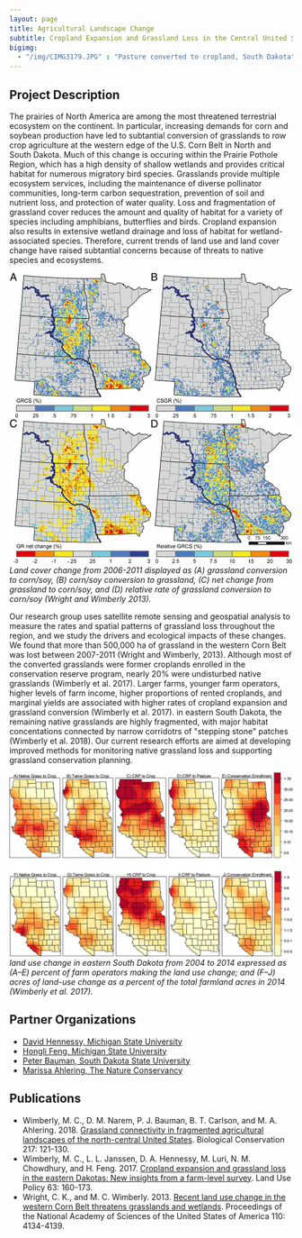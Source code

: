 ```yaml
---
layout: page
title: Agricultural Landscape Change
subtitle: Cropland Expansion and Grassland Loss in the Central United States
bigimg: 
  - "/img/CIMG3179.JPG" : "Pasture converted to cropland, South Dakota"
---
```


## Project Description

The prairies of North America are among the most threatened terrestrial ecosystem on the continent. In particular, increasing demands for corn and soybean production have led to subtantial conversion of grasslands to row crop agriculture at the western edge of the U.S. Corn Belt in North and South Dakota. Much of this change is occuring within the Prairie Pothole Region, which has a high density of shallow wetlands and provides critical habitat for numerous migratory bird species. Grasslands provide multiple ecosystem services, including the maintenance of diverse pollinator communities, long-term carbon sequestration, prevention of soil and nutrient loss, and protection of water quality. Loss and fragmentation of grassland cover reduces the amount and quality of habitat for a variety of species including amphibians, butterflies and birds. Cropland expansion also results in extensive wetland drainage and loss of habitat for wetland-associated species. Therefore, current trends of land use and land cover change have raised subtantial concerns because of threats to native species and ecosystems. 

![Grassland Loss Maps](/img/WW13_F2.jpg)<br/>
*Land cover change from 2006-2011 displayed as (A) grassland conversion to corn/soy, (B) corn/soy conversion to grassland, (C) net change from grassland to corn/soy, and (D) relative rate of grassland conversion to corn/soy (Wright and Wimberly 2013).*

Our research group uses satellite remote sensing and geospatial analysis to measure the rates and spatial patterns of grassland loss throughout the region, and we  study the drivers and ecological impacts of these changes. We found that more than 500,000 ha of grassland in the western Corn Belt was lost between 2007-2011 (Wright and Wimberly, 2013). Although most of the converted grasslands were former croplands enrolled in the conservation reserve program, nearly 20% were undisturbed native grasslands (Wimberly et al. 2017). Larger farms, younger farm operators, higher levels of farm income, higher proportions of rented croplands, and marginal yields are associated with higher rates of cropland expansion and grassland conversion (Wimberly et al. 2017). in eastern South Dakota, the remaining native grasslands are highly fragmented, with major habitat concentations connected by narrow corridotrs of "stepping stone" patches (Wimberly et al. 2018). Our current research efforts are aimed at developing improved methods for monitoring native grassland loss and supporting grassland conservation planning.

![Land Use Change Maps](/img/WEA17_F6SM.jpg)<br/>
*land use change in eastern South Dakota from 2004 to 2014 expressed as (A–E) percent of farm operators making the land use change; and (F–J) acres of land-use change as a percent of the total farmland acres in 2014 (Wimberly et al. 2017).*

## Partner Organizations

* [David Hennessy, Michigan State University](https://www.canr.msu.edu/people/david_hennessy)
* [Hongli Feng, Michigan State University](https://www.canr.msu.edu/people/hongli_feng)
* [Peter Bauman, South Dakota State University](https://www.sdstate.edu/directory/peter-bauman)
* [Marissa Ahlering, The Nature Conservancy](https://www.researchgate.net/profile/Marissa_Ahlering)

## Publications

* Wimberly, M. C., D. M. Narem, P. J. Bauman, B. T. Carlson, and M. A. Ahlering. 2018. [Grassland connectivity in fragmented agricultural landscapes of the north-central United States](https://www.sciencedirect.com/science/article/pii/S0006320717311308). Biological Conservation 217: 121-130.
* Wimberly, M. C., L. L. Janssen, D. A. Hennessy, M. Luri, N. M. Chowdhury, and H. Feng. 2017. [Cropland expansion and grassland loss in the eastern Dakotas: New insights from a farm-level survey](https://www.sciencedirect.com/science/article/pii/S0264837716310857). Land Use Policy 63: 160-173.
* Wright, C. K., and M. C. Wimberly. 2013. [Recent land use change in the western Corn Belt threatens grasslands and wetlands](http://www.pnas.org/content/110/10/4134). Proceedings of the National Academy of Sciences of the United States of America 110: 4134-4139. 
